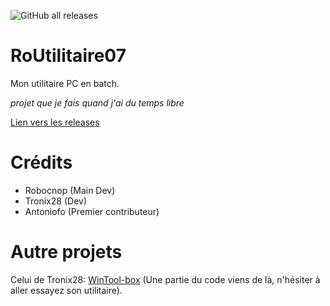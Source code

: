 ![GitHub all releases](https://img.shields.io/github/downloads/Robocnop/RoUtilitaire07/total)
# RoUtilitaire07
Mon utilitaire PC en batch. 

<i>projet que je fais quand j'ai du temps libre</i>

[Lien vers les releases](https://github.com/Robocnop/RoUtilitaire07/releases)

# Crédits

- Robocnop (Main Dev)
- Tronix28 (Dev)
- Antoniofo (Premier contributeur)

# Autre projets

Celui de Tronix28: [WinTool-box](https://github.com/Tronix28/WinTool-Box) (Une partie du code viens de là, n'hésiter à aller essayez son utilitaire).


